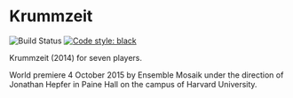 Krummzeit
=========

![Build Status](
    https://github.com/trevorbaca/krummzeit/actions/workflows/main.yml/badge.svg)
[![Code style: black](
    https://img.shields.io/badge/code%20style-black-000000.svg)](
    https://github.com/ambv/black)

Krummzeit (2014) for seven players.

World premiere 4 October 2015 by Ensemble Mosaik under the direction of
Jonathan Hepfer in Paine Hall on the campus of Harvard University.
